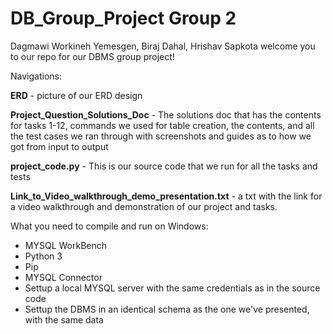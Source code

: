 # DB_Group_Project Group 2
Dagmawi Workineh Yemesgen, Biraj Dahal, Hrishav Sapkota
welcome you to our repo for our DBMS group project!

Navigations:

**ERD** - picture of our ERD design

**Project_Question_Solutions_Doc** - The solutions doc that has the contents for tasks 1-12, commands we used for table creation, the contents, and all the test cases we ran through with screenshots and guides as to how we got from input to output

**project_code.py** - This is our source code that we run for all the tasks and tests

**Link_to_Video_walkthrough_demo_presentation.txt** - a txt with the link for a video walkthrough and demonstration of our project and tasks.

What you need to compile and run on Windows:
- MYSQL WorkBench
- Python 3
- Pip
- MYSQL Connector
- Settup a local MYSQL server with the same credentials as in the source code
- Settup the DBMS in an identical schema as the one we've presented, with the same data
